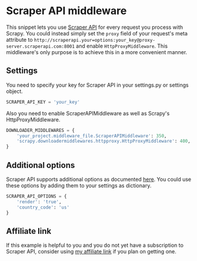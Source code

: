 # Scraper API middleware
This snippet lets you use [Scraper API](https://www.scraperapi.com/?fp_ref=patrick50) for every request you process with Scrapy.
You could instead simply set the `proxy` field of your request's meta attribute to `http://scraperapi.your=options:your_key@proxy-server.scraperapi.com:8001` and enable `HttpProxyMiddleware`.
This middleware's only purpose is to achieve this in a more convenient manner.

## Settings
You need to specify your key for Scraper API in your settings.py or settings object. 

```Python
SCRAPER_API_KEY = 'your_key'
```
Also you need to enable ScraperAPIMiddleware as well as Scrapy's HttpProxyMiddleware. 

```python
DOWNLOADER_MIDDLEWARES = {
    'your_project.middleware_file.ScraperAPIMiddleware': 350,
    'scrapy.downloadermiddlewares.httpproxy.HttpProxyMiddleware': 400,
}
```

## Additional options 
Scraper API supports additional options as documented [here](https://www.scraperapi.com/documentation?fp_ref=patrick50#proxy-mode).
You could use these options by adding them to your settings as dictionary.

```python
SCRAPER_API_OPTIONS = {
    'render': 'true', 
    'country_code': 'us'
}
```

## Affiliate link
If this example is helpful to you and you do not yet have a subscription to Scraper API, consider using [my affiliate link](https://www.scraperapi.com/pricing?fp_ref=patrick50) if you plan on getting one.
